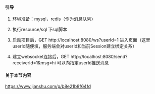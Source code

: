 #### 引导
1. 环境准备：mysql，redis（作为消息队列）

2. 执行resource/sql 下sql脚本

3. 启动项目后，GET http://localhost:8080/ws?userId=1 进入页面（这里userId随便填，服务端会对userId和当前Session建立绑定关系）

4. 建立websocket连接后，GET http://localhost:8080/send?receiverId=1&msg=hi 可以向指定userId推送消息

#### 关于本节内容
https://www.jianshu.com/p/b8e21b8f64fd